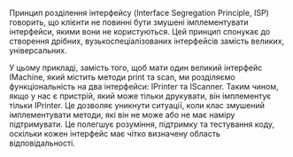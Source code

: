 Принцип розділення інтерфейсу (Interface Segregation Principle, ISP) говорить, що клієнти не повинні бути змушені імплементувати інтерфейси, якими вони не користуються. Цей принцип спонукає до створення дрібних, вузькоспеціалізованих інтерфейсів замість великих, універсальних.

У цьому прикладі, замість того, щоб мати один великий інтерфейс IMachine, який містить методи print та scan, ми розділяємо функціональність на два інтерфейси: IPrinter та IScanner. Таким чином, якщо у нас є пристрій, який може тільки друкувати, він імплементує тільки IPrinter. Це дозволяє уникнути ситуації, коли клас змушений імплементувати методи, які він не може або не має наміру підтримувати. Це полегшує розуміння, підтримку та тестування коду, оскільки кожен інтерфейс має чітко визначену область відповідальності.
